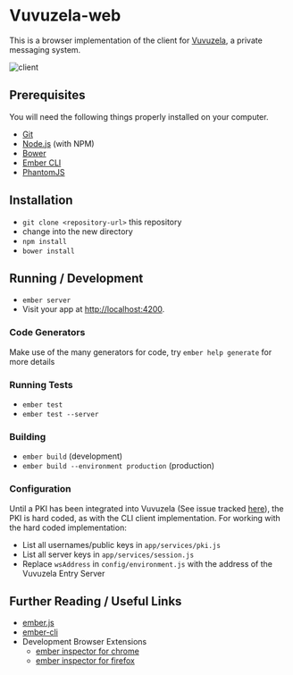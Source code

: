 # Vuvuzela-web

This is a browser implementation of the client for [Vuvuzela](https://github.com/lazard/vuvuzela), a private messaging system.

![client](https://github.com/jlmart88/vuvuzela-web-client/blob/master/screenshots/client.png)

## Prerequisites

You will need the following things properly installed on your computer.

* [Git](http://git-scm.com/)
* [Node.js](http://nodejs.org/) (with NPM)
* [Bower](http://bower.io/)
* [Ember CLI](http://www.ember-cli.com/)
* [PhantomJS](http://phantomjs.org/)

## Installation

* `git clone <repository-url>` this repository
* change into the new directory
* `npm install`
* `bower install`

## Running / Development

* `ember server`
* Visit your app at [http://localhost:4200](http://localhost:4200).

### Code Generators

Make use of the many generators for code, try `ember help generate` for more details

### Running Tests

* `ember test`
* `ember test --server`

### Building

* `ember build` (development)
* `ember build --environment production` (production)

### Configuration

Until a PKI has been integrated into Vuvuzela (See issue tracked [here](https://github.com/davidlazar/vuvuzela/issues/1)), the PKI is hard coded, as with the CLI client implementation. For working with the hard coded implementation:

* List all usernames/public keys in `app/services/pki.js`
* List all server keys in `app/services/session.js`
* Replace `wsAddress` in `config/environment.js` with the address of the Vuvuzela Entry Server

## Further Reading / Useful Links

* [ember.js](http://emberjs.com/)
* [ember-cli](http://www.ember-cli.com/)
* Development Browser Extensions
  * [ember inspector for chrome](https://chrome.google.com/webstore/detail/ember-inspector/bmdblncegkenkacieihfhpjfppoconhi)
  * [ember inspector for firefox](https://addons.mozilla.org/en-US/firefox/addon/ember-inspector/)

